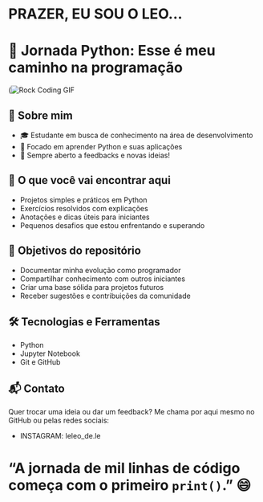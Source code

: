 # PRAZER, EU SOU O LEO...
# 🚀 Jornada Python:  Esse é meu caminho na programação

(![Rock Coding GIF](https://media4.giphy.com/media/MdA16VIoXKKxNE8Stk/giphy.gif)

## 🧠 Sobre mim

- 🎓 Estudante em busca de conhecimento na área de desenvolvimento
- 🐍 Focado em aprender Python e suas aplicações
- 📘 Sempre aberto a feedbacks e novas ideias!

## 📂 O que você vai encontrar aqui

- Projetos simples e práticos em Python
- Exercícios resolvidos com explicações
- Anotações e dicas úteis para iniciantes
- Pequenos desafios que estou enfrentando e superando

## 📌 Objetivos do repositório

- Documentar minha evolução como programador
- Compartilhar conhecimento com outros iniciantes
- Criar uma base sólida para projetos futuros
- Receber sugestões e contribuições da comunidade

## 🛠️ Tecnologias e Ferramentas

- Python 
- Jupyter Notebook
- Git e GitHub

## 📬 Contato

Quer trocar uma ideia ou dar um feedback? Me chama por aqui mesmo no GitHub ou pelas redes sociais:

- INSTAGRAM: leleo_de.le


# “A jornada de mil linhas de código começa com o primeiro `print()`.” 😄
